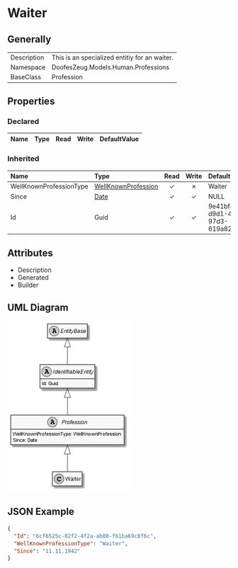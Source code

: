﻿# Waiter

## Generally

|||
|:-|:-|
|Description|This is an specialized entitiy for an waiter.|
|Namespace|DoofesZeug.Models.Human.Professions|
|BaseClass|Profession|

## Properties

### Declared

|Name|Type|Read|Write|DefaultValue|
|:---|:---|:--:|:---:|:-----------|

### Inherited

|Name|Type|Read|Write|DefaultValue|
|:---|:---|:--:|:---:|:-----------|
|WellKnownProfessionType|[WellKnownProfession](../../Enumerations/DoofesZeug.Models.Human.Professions\WellKnownProfession.md)|&#x2713;|&#x2717;|Waiter|
|Since|[Date](../../Models/DoofesZeug.Models.DateAndTime\Date.md)|&#x2713;|&#x2713;|NULL|
|Id|Guid|&#x2713;|&#x2713;|9e41bfae-d9d1-4f44-97d3-619a822aee74|

## Attributes

- Description
- Generated
- Builder

## UML Diagram

![Waiter.png](./Waiter.png "Waiter")

## JSON Example

```json
{
  "Id": "6cf6525c-82f2-4f2a-ab80-f61ba69c8f6c",
  "WellKnownProfessionType": "Waiter",
  "Since": "11.11.1942"
}
```

